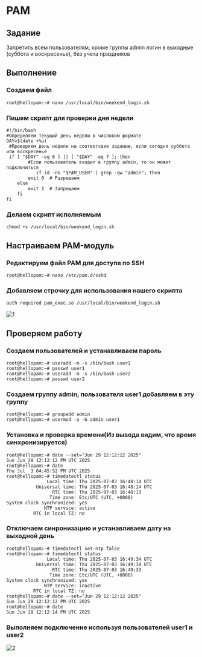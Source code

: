 # PAM
## Задание
Запретить всем пользователям, кроме группы admin логин в выходные (суббота и воскресенье), без учета праздников
## Выполнение
### Создаем файл
```
root@hellopam:~# nano /usr/local/bin/weekend_login.sh
```
### Пишем скрипт для проверки дня недели
```
#!/bin/bash
#Определяем текущий день недели в числовом формате
DAY=$(date +%u)
 #Проверяем день недели на соответсвие заданию, если сегодня суббота или воскресенье
 if [ "$DAY" -eq 6 ] || [ "$DAY" -eq 7 ]; then
        #Если пользователь входит в группу admin, то он может подключиться
           if id -nG "$PAM_USER" | grep -qw "admin"; then
        exit 0  # Разрешаем 
    else
        exit 1  # Запрещаем
    fi
fi
```
### Делаем скрипт исполняемым
```
chmod +x /usr/local/bin/weekend_login.sh
```
## Настраиваем PAM-модуль
### Редактируем файл PAM для доступа по SSH
```
root@hellopam:~# nano /etc/pam.d/sshd
```
### Добавляем строчку для использования нашего скрипта
```
auth required pam_exec.so /usr/local/bin/weekend_login.sh
```
![1](screen/1.png)
## Проверяем работу
### Создаем пользователей и устанавливаем пароль
```
root@hellopam:~# useradd -m -s /bin/bash user1
root@hellopam:~# passwd user1
root@hellopam:~# useradd -m -s /bin/bash user2
root@hellopam:~# passwd user2
```
### Создаем группу admin, пользователя user1 добавляем в эту группу
```
root@hellopam:~# groupadd admin
root@hellopam:~# usermod -a -G admin user1
```
### Установка и проверка времени(Из вывода видим, что время синхронизируется)
```
root@hellopam:~# date --set="Jun 29 12:12:12 2025"
Sun Jun 29 12:12:12 PM UTC 2025
root@hellopam:~# date
Thu Jul  3 04:45:52 PM UTC 2025
root@hellopam:~# timedatectl status
               Local time: Thu 2025-07-03 16:48:14 UTC
           Universal time: Thu 2025-07-03 16:48:14 UTC
                 RTC time: Thu 2025-07-03 16:48:13
                Time zone: Etc/UTC (UTC, +0000)
System clock synchronized: yes
              NTP service: active
          RTC in local TZ: no
```
### Отключаем синронизацию и устанавливаем дату на выходной день
```
root@hellopam:~# timedatectl set-ntp false
root@hellopam:~# timedatectl status
               Local time: Thu 2025-07-03 16:49:34 UTC
           Universal time: Thu 2025-07-03 16:49:34 UTC
                 RTC time: Thu 2025-07-03 16:49:33
                Time zone: Etc/UTC (UTC, +0000)
System clock synchronized: yes
              NTP service: inactive
          RTC in local TZ: no
root@hellopam:~# date --set="Jun 29 12:12:12 2025"
Sun Jun 29 12:12:12 PM UTC 2025
root@hellopam:~# date
Sun Jun 29 12:12:14 PM UTC 2025
```
### Выполняем подключение используя пользователей user1 и user2
![2](screen/2.png)

